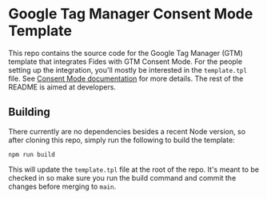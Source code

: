 # Google Tag Manager Consent Mode Template

This repo contains the source code for the Google Tag Manager (GTM) template that integrates Fides with GTM Consent Mode. For the people setting up the integration, you'll mostly be interested in the `template.tpl` file. See [Consent Mode documentation](https://ethyca.com/docs/tutorials/consent-management/consent-management-configuration/google-tag-manager-consent-mode) for more details. The rest of the README is aimed at developers.

## Building

There currently are no dependencies besides a recent Node version, so after cloning this repo, simply run the following to build the template:

```shell
npm run build
```

This will update the `template.tpl` file at the root of the repo. It's meant to be checked in so make sure you run the build command and commit the changes before merging to `main`.